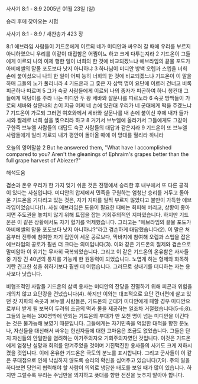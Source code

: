 사사기 8:1 - 8:9 
2005년 01월 23일 (일)

승리 후에 찾아오는 시험



사사기 8:1 - 8:9 / 새찬송가 423 장


8:1 에브라임 사람들이 기드온에게 이르되 네가 미디안과 싸우러 갈 때에 우리를 부르지 아니하였으니 우리를 이같이 대접함은 어찜이뇨 하고 크게 다투는지라 2 기드온이 그들에게 이르되 나의 이제 행한 일이 너희의 한 것에 비교되겠느냐 에브라임의 끝물 포도가 아비에셀의 맏물 포도보다 낫지 아니하냐 3 하나님이 미디안 방백 오렙과 스엡을 너희 손에 붙이셨으니 나의 한 일이 어찌 능히 너희의 한 것에 비교되겠느냐 기드온이 이 말을 하매 그들의 노가 풀리니라 4 기드온과 그 좇은 자 삼백 명이 요단에 이르러 건너고 비록 피곤하나 따르며 5 그가 숙곳 사람들에게 이르되 나의 종자가 피곤하여 하니 청컨대 그들에게 떡덩이를 주라 나는 미디안 두 왕 세바와 살문나를 따르노라 6 숙곳 방백들이 가로되 세바와 살문나의 손이 지금 어찌 네 손에 있관대 우리가 네 군대에게 떡을 주겠느냐 7 기드온이 가로되 그러면 여호와께서 세바와 살문나를 내 손에 붙이신 후에 내가 들가시와 찔레로 너희 살을 찢으리라 하고 8 거기서 브누엘에 올라가서 그들에게도 그같이 구한즉 브누엘 사람들의 대답도 숙곳 사람들의 대답과 같은지라 9 기드온이 또 브누엘 사람들에게 일러 가로되 내가 평안이 돌아올 때에 이 망대를 헐리라 하니라

오늘의 영어말씀
2 But he answered them, "What have I accomplished compared to you? Aren't the gleanings of Ephraim's grapes better than the full grape harvest of Abiezer?"

해석도움





겸손과 온유
우리가 한 가지 잊기 쉬운 것은 전쟁에서 승리한 후 내부에서 또 다른 공격이 있다는 사실입니다. 미디안의 압제에서 민족을 구원하는 엄청난 승리를 거두고 돌아온 기드온을 기다리고 있는 것은, 자기 지파를 일찍 부르지 않았다고 불만이 가득한 에브라임이었습니다(1). 사실 에브라임은 도움이 필요한 때에는 회피해 버리고, 상황이 좋아지면 주도권을 놓치지 않기 위해 트집을 잡는 기회주의적인 지파였습니다. 하지만 기드온은 이 같은 상황에서도 자기 혈기를 억제했습니다. 그리고는 "에브라임의 끝물 포도가 아비에셀의 맏물 포도보다 낫지 아니하냐?"라고 겸손하게 대답했습니다(2). 이 말은 처음부터 전투에 참여한 자기 집안이 세운 공로보다, 막바지에 참여해 오렙과 스엡을 잡은 에브라임의 공로가 훨씬 더 크다는 의미입니다(3). 이와 같은 기드온의 절제와 겸손으로 말미암아 이 위기는 무사히 극복되었습니다. 그리고 이 같은 기드온의 온유함은 사사들 중 가장 긴 40년의 통치를 가능케 한 원동력이 되었습니다. 노엽게 하는 형제와 화목하기란 견고한 성을 취하기보다 훨씬 더 어렵습니다. 그러므로 성내기를 더디하는 자는 용사보다 낫습니다.   

비협조적인 사람들
기드온의 삼백 용사는 미디안의 잔당을 진멸하기 위해 피곤과 위험을 개의치 않고 요단강을 건넜습니다(4). 하지만 이와는 대조적으로 요단 건너편에 살고 있던 갓 지파의 숙곳과 브누엘 사람들은, 기드온의 군대가 미디안에게 패할 경우 미디안으로부터 받게 될 보복이 두려워 조금의 떡과 물을 제공하는 일조차 거절했습니다(5-6;8). 그들의 눈에는 300명밖에 안되는 기드온의 부대가 만 오천 명이 넘는 미디안을 이긴다는 것은 불가능해 보였기 때문입니다. 그들에게는 자기민족을 억압한 대적을 향한 분노나, 자신들을 대신해서 싸우는 헌신자들에 대한 고마움은 조금도 없었습니다. 그들은 단지 자신들의 안일만을 염려하는 이기주의자요 기회주의자였던 것입니다. 이것은 기드온에게 엄청난 실망과 회의를 안겨주었을 것이며 기진맥진한 용사들의 사기도 크게 저하시켰을 것입니다. 이에 온유한 기드온은 극도의 분노를 표시합니다. 그리고 군사들이 이 같은 푸대접으로 인해 낙심하지 않도록 승리의 확신을 심어주고 있습니다(7,9). 주의 일을 하다보면 당연히 협력해야 할 사람이 의외로 냉담한 태도를 보일 때가 많이 있습니다. 하지만 그럴수록 우리는 주님만을 의지하고 푯대를 향한 전진을 늦추지 말아야 합니다.
